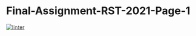 # Final-Assignment-RST-2021-Page-1
[![linter](https://github.com/Dania-Liu/Final-Assignment-RST-2021-Page-1/workflows/linter/badge.svg)](https://github.com/marketplace/actions/super-linter)
